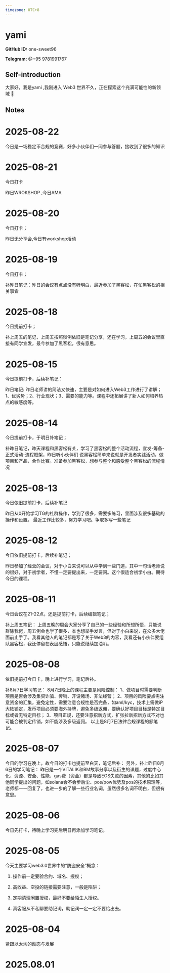 ```yaml
---
timezone: UTC+8
---
```


# yami

**GitHub ID:** one-sweet96

**Telegram:** @+95 9781991767

## Self-introduction

大家好，我是yami  ,我刚进入 Web3 世界不久，正在探索这个充满可能性的新领域 🌱

## Notes

<!-- Content_START -->

# 2025-08-22
<!-- DAILY_CHECKIN_2025-08-22_START -->
今日是一场稳定币合规的竞赛，好多小伙伴们一同参与答题，接收到了很多的知识
<!-- DAILY_CHECKIN_2025-08-22_END -->

# 2025-08-21

今日打卡

昨日WROKSHOP ,今日AMA

# 2025-08-20

今日打卡；

昨日无分享会,今日有workshop活动

# 2025-08-19

今日打卡；

补昨日笔记：昨日的会议有点点没有听明白，最近参加了黑客松，在忙黑客松的相关事宜

# 2025-08-18

今日提前打卡；

补上周五的笔记，上周五按照惯例依旧是笔记分享，还在学习，上周五的会议里直接有同学宣发，最今参加了黑客松，很有意思。

# 2025-08-15

今日提前打卡，后续补笔记：

昨日笔记:
昨日老师讲的简洁又快速，主要是对如何进入Web3工作进行了讲解；1、优劣势；2、行业现状；3、需要的能力等。课程中还拓展讲了新人如何培养热点的敏感度等。

# 2025-08-14

今日提前打卡，于明日补笔记；

补昨日笔记，昨天课程和黑客松有关，学习了黑客松的整个活动流程，宣发-筹备-正式活动-流程框架，昨日听小伙伴们 说黑客松简单来说就是开发者实践活动，做项目和产品，合作比赛。准备参加黑客松，想参与整个和感受整个黑客松的流程情况

# 2025-08-13

今日依旧提前打卡，后续补笔记

昨日从0开始学习TG的社群操作，学到了很多，需要多练习，里面涉及很多基础的操作和设置。
最近工作比较多，努力学习吧。争取多写一些笔记

# 2025-08-12

今日依旧提前打卡，后续补笔记；

昨日参加了经营的会议，对于小白来说可以从中学到一些门道，其中一句话老师说的很好，对于初学者，不懂一定要提出来，一定要问。这个很适合初学小白。期待今日的课程。

# 2025-08-11

今日会议在21-22点，还是提前打卡，后续编辑笔记；

补上周五笔记：
上周五晚的周会大家分享了自己的一些经验和所想所悟，只能说群除我佬，周五例会也学了很多，本也想举手发言，但对于小白来说，在众多大佬面前止手了。我看其他人的笔记都是写了关于Web3的内容，我看还有小伙伴要组队黑客松，我还停留在表层感悟，只能说继续加油叭。

# 2025-08-08

依旧提前打今日卡，晚上进行学习，笔记后补。

补8月7日学习笔记：
8月7日晚上的课程主要是风险控制：
1、做项目时需要判断项目是否会涉及集资诈骗、传销、开设赌场、非法经营；
2、项目的风险要点需注意资金的汇集，避免定性，需要注意合规性是否完备，如aml/kyc，技术上需做iP大陆锁定，发币项目必须要海外持牌，避免多级返佣，要确认好项目目标是特定目标或者无特定目标；
3、项目正规，还要注意招新方式，扩张拉新招新方式不对也可能会被判定传销，如不能涉及多级返佣。
以上是8月7日法律合规课程的额笔记。

# 2025-08-07

今日的学习在晚上，故今日的打卡也提前至白天，笔记后补：
另外，补上昨日8月6日的学习笔记：
昨日是一个VITALIK和BM故事分享以及衍生的课题，过度中心化、资源、安全、性能、gas费（资金）都是导致EOS失败的因素，其他的比如其他同学提出的问题，如solana会不会步后尘、pos/pow优势及pos的技术原理等，老师都一一回复了，也进一步的了解一些行业名词，虽然很多名词不明白，但很有意思。

# 2025-08-06

今日先打卡，待晚上学习完后明日再添加学习笔记。

# 2025-08-05

今天主要学习web3.0世界中的“防盗安全”概念：                    
1. 操作前一定要验合约、域名、授权；
  
2. 高收益、空投的链接需要注意，一般是陷阱；  

3. 定期清理闲置授权，最好不要给陌生人授权。   
       
4. 真客服从不私聊要助记词，助记词一定一定不要给出去。

# 2025-08-04

紧跟以太坊的动态与发展


# 2025.08.01


<!-- Content_END -->
